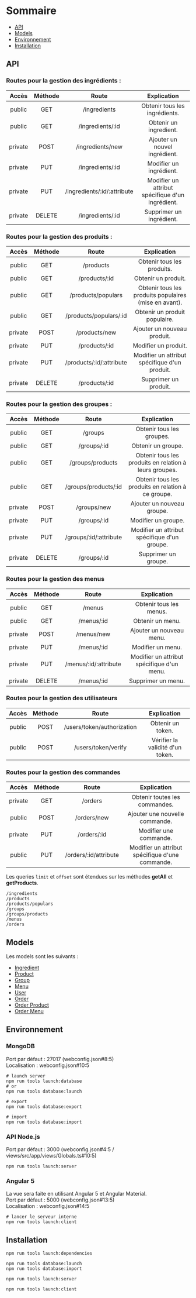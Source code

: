 # Sommaire

- [API](#api)  
- [Models](#models)  
- [Environnement](#environnement)  
- [Installation](#installation)  

## API

### Routes pour la gestion des ingrédients :

|  Accès  | Méthode |            Route            |                         Explication                         |
|:-------:|:-------:|:---------------------------:|:-----------------------------------------------------------:|
| public  | GET     | /ingredients                | Obtenir tous les ingrédients.                               |
| public  | GET     | /ingredients/:id            | Obtenir un ingredient.                                      |
| private | POST    | /ingredients/new            | Ajouter un nouvel ingrédient.                               |
| private | PUT     | /ingredients/:id            | Modifier un ingrédient.                                     |
| private | PUT     | /ingredients/:id/:attribute | Modifier un attribut spécifique d'un ingrédient.            |
| private | DELETE  | /ingredients/:id            | Supprimer un ingrédient.                                    |

### Routes pour la gestion des produits :

|  Accès  | Méthode |           Route          |                        Explication                        |
|:-------:|:-------:|:------------------------:|:---------------------------------------------------------:|
| public  | GET     | /products                | Obtenir tous les produits.                                |
| public  | GET     | /products/:id            | Obtenir un produit.                                       |
| public  | GET     | /products/populars       | Obtenir tous les produits populaires (mise en avant).     |
| public  | GET     | /products/populars/:id   | Obtenir un produit populaire.                             |
| private | POST    | /products/new            | Ajouter un nouveau produit.                               |
| private | PUT     | /products/:id            | Modifier un produit.                                      |
| private | PUT     | /products/:id/:attribute | Modifier un attribut spécifique d'un produit.             |
| private | DELETE  | /products/:id            | Supprimer un produit.                                     |

### Routes pour la gestion des groupes :

|  Accès  | Méthode |          Route         |                        Explication                       |
|:-------:|:-------:|:----------------------:|:--------------------------------------------------------:|
| public  | GET     | /groups                | Obtenir tous les groupes.                                |
| public  | GET     | /groups/:id            | Obtenir un groupe.                                       |
| public  | GET     | /groups/products       | Obtenir tous les produits en relation à leurs groupes.   |
| public  | GET     | /groups/products/:id   | Obtenir tous les produits en relation à ce groupe.       |
| private | POST    | /groups/new            | Ajouter un nouveau groupe.                               |
| private | PUT     | /groups/:id            | Modifier un groupe.                                      |
| private | PUT     | /groups/:id/:attribute | Modifier un attribut spécifique d'un groupe.             |
| private | DELETE  | /groups/:id            | Supprimer un groupe.                                     |

### Routes pour la gestion des menus

|  Accès  | Méthode |         Route         |                 Explication                |
|:-------:|:-------:|:---------------------:|:------------------------------------------:|
| public  | GET     | /menus                | Obtenir tous les menus.                    |
| public  | GET     | /menus/:id            | Obtenir un menu.                           |
| private | POST    | /menus/new            | Ajouter un nouveau menu.                   |
| private | PUT     | /menus/:id            | Modifier un menu.                          |
| private | PUT     | /menus/:id/:attribute | Modifier un attribut spécifique d'un menu. |
| private | DELETE  | /menus/:id            | Supprimer un menu.                         |

### Routes pour la gestion des utilisateurs

|  Accès  | Méthode |            Route           |            Explication          |
|:-------:|:-------:|:--------------------------:|:-------------------------------:|
| public  | POST    | /users/token/authorization | Obtenir un token.               |
| public  | POST    | /users/token/verify        | Vérifier la validité d'un token.|

### Routes pour la gestion des commandes

|  Accès  | Méthode |            Route           |                   Explication                    |
|:-------:|:-------:|:--------------------------:|:------------------------------------------------:|
| private | GET     | /orders                    | Obtenir toutes les commandes.                    |
| public  | POST    | /orders/new                | Ajouter une nouvelle commande.                   |
| private | PUT     | /orders/:id                | Modifier une commande.                           |
| public  | PUT     | /orders/:id/attribute      | Modifier un attribut spécifique d'une commande.  |

Les queries ``limit`` et ``offset`` sont étendues sur les méthodes __getAll__ et __getProducts__.  

```shell
/ingredients
/products
/products/populars
/groups
/groups/products
/menus
/orders
```

## Models

Les models sont les suivants :  
 - [Ingredient](models/Ingredient.js)  
 - [Product](models/Product.js)  
 - [Group](models/Group.js)  
 - [Menu](models/Menu.js)  
 - [User](models/User.js)  
 - [Order](models/Order.js)  
 - [Order Product](models/OrderProduct.js)  
 - [Order Menu](models/OrderMenu.js)  

## Environnement

### MongoDB

Port par défaut : 27017 (webconfig.json#8:5)  
Localisation : webconfig.json#10:5  

```shell
# launch server
npm run tools launch:database
# or
npm run tools database:launch
```

```shell
# export
npm run tools database:export
  
# import
npm run tools database:import
```

### API Node.js

Port par défaut : 3000 (webconfig.json#4:5 / views/src/app/views/Globals.ts#10:5)  

```shell
npm run tools launch:server
```

### Angular 5

La vue sera faite en utilisant Angular 5 et Angular Material.  
Port par défaut : 5000 (webconfig.json#13:5)  
Localisation : webconfig.json#14:5  

```shell
# lancer le serveur interne
npm run tools launch:client
```

## Installation

```shell
npm run tools launch:dependencies

npm run tools database:launch
npm run tools database:import

npm run tools launch:server

npm run tools launch:client
```
